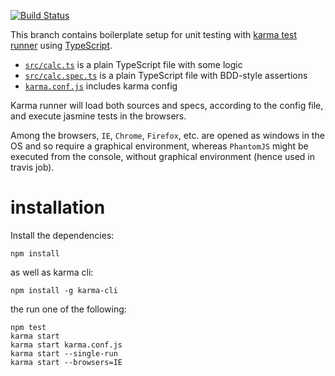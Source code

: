[![Build Status](https://travis-ci.org/ducin/testing-boilerplate.svg?branch=karma-typescript)](https://travis-ci.org/ducin/testing-boilerplate)

This branch contains boilerplate setup for unit testing with [karma test runner](https://karma-runner.github.io/) using [TypeScript](typescriptlang.org).

* [`src/calc.ts`](src/calc.ts) is a plain TypeScript file with some logic
* [`src/calc.spec.ts`](src/calc.spec.ts) is a plain TypeScript file with BDD-style assertions
* [`karma.conf.js`](karma.conf.js) includes karma config

Karma runner will load both sources and specs, according to the config file, and execute jasmine tests in the browsers.

Among the browsers, `IE`, `Chrome`, `Firefox`, etc. are opened as windows in the OS and so require a graphical environment, whereas `PhantomJS` might be executed from the console, without graphical environment (hence used in travis job).

# installation

Install the dependencies:

    npm install

as well as karma cli:

    npm install -g karma-cli

the run one of the following:

    npm test
    karma start
    karma start karma.conf.js
    karma start --single-run
    karma start --browsers=IE
